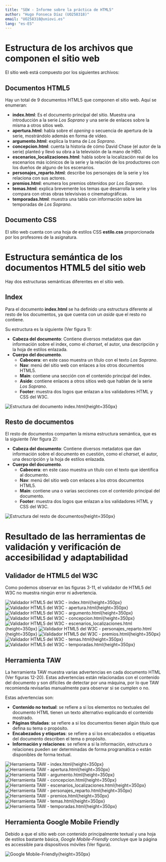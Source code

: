 ```yaml
---
title: "SEW - Informe sobre la práctica de HTML5"
author: "Hugo Fonseca Díaz (UO258318)"
email: "UO258318@uniovi.es"
lang: "es-ES"
---
```

# Estructura de los archivos que componen el sitio web

El sitio web está compuesto por los siguientes archivos:

## Documentos HTML5

Hay un total de 9 documentos HTML5 que componen el sitio web. Aquí se enumeran:

- **index.html**: Es el documento principal del sitio. Muestra una introducción a la serie *Los Soprano* y una serie de enlaces sobre la misma a otros sitios web.
- **apertura.html**: habla sobre el *opening* o secuencia de apertura de la serie, mostrándolo además en forma de vídeo.
- **argumento.html**: explica la trama de *Los Soprano*.
- **concepcion.html**: cuenta la historia de cómo David Chase (el autor de la serie) planteó y llevó su obra a la televisión de la mano de HBO.
- **escenarios_localizaciones.html**: habla sobre la localización real de los escenarios más icónicos de la serie y la relación de los productores con los dueños de alguno de los escenarios.
- **personajes_reparto.html**: describe los personajes de la serie y los relaciona con sus actores.
- **premios.html**: enumera los premios obtenidos por *Los Soprano*.
- **temas.html**: explica brevemente los temas que desarrolla la serie y los compara con otras obras televisivas o cinematográficas.
- **temporadas.html**: muestra una tabla con información sobre las temporadas de *Los Soprano*.

## Documento CSS

El sitio web cuenta con una hoja de estilos CSS **estilo.css** proporcionada por los profesores de la asignatura.


# Estructura semántica de los documentos HTML5 del sitio web

Hay dos estructuras semánticas diferentes en el sitio web.

## Index

Para el documento **index.html** se ha definido una estructura diferente al resto de los documentos, ya que cuenta con un *aside* que el resto no contiene.

Su estructura es la siguiente (Ver figura 1):

- **Cabeza del documento**: Contiene diversos metadatos que dan información sobre el index, como el *charset*, el autor, una descripción y la hoja de estilos enlazada.
- **Cuerpo del documento**.
    - **Cabecera**: en este caso muestra un título con el texto *Los Soprano*.
    - **Nav**: menú del sitio web con enlaces a los otros documentos HTML5.
    - **Main**: contiene una sección con el contenido principal del index.
    - **Aside**: contiene enlaces a otros sitios web que hablan de la serie *Los Soprano*.
    - **Footer**: muestra dos logos que enlazan a los validadores HTML y CSS del W3C.

![Estructura del documento *index.html*](report_multimedia/layout-index.png){height=350px}

## Resto de documentos

El resto de documentos comparten la misma estructura semántica, que es la siguiente (Ver figura 2):

- **Cabeza del documento**: Contiene diversos metadatos que dan información sobre el documento en cuestión, como el *charset*, el autor, una descripción y la hoja de estilos enlazada.
- **Cuerpo del documento**.
    - **Cabecera**: en este caso muestra un título con el texto que identifica al documento.
    - **Nav**: menú del sitio web con enlaces a los otros documentos HTML5.
    - **Main**: contiene una o varias secciones con el contenido principal del documento.
    - **Footer**: muestra dos logos que enlazan a los validadores HTML y CSS del W3C. 

![Estructura del resto de documentos](report_multimedia/layout-other.png){height=350px}


# Resultado de las herramientas de validación y verificación de accesibilidad y adaptabilidad

## Validador de HTML5 del W3C

Como podemos observar en las figuras 3-11, el validador de HTML5 del W3C no muestra ningún error ni advertencia.

![Validador HTML5 del W3C - *index.html*](report_multimedia/w3c-index.png){height=350px}
![Validador HTML5 del W3C - *apertura.html*](report_multimedia/w3c-apertura.png){height=350px}
![Validador HTML5 del W3C - *argumento.html*](report_multimedia/w3c-argumento.png){height=350px}
![Validador HTML5 del W3C - *concepcion.html*](report_multimedia/w3c-concepcion.png){height=350px}
![Validador HTML5 del W3C - *escenarios_localizaciones.html*](report_multimedia/w3c-escenarios_localizaciones.png){height=350px}
![Validador HTML5 del W3C - *personajes_reparto.html*](report_multimedia/w3c-personajes_reparto.png){height=350px}
![Validador HTML5 del W3C - *premios.html*](report_multimedia/w3c-premios.png){height=350px}
![Validador HTML5 del W3C - *temas.html*](report_multimedia/w3c-temas.png){height=350px}
![Validador HTML5 del W3C - *temporadas.html*](report_multimedia/w3c-temporadas.png){height=350px}

## Herramienta TAW

La herramienta TAW muestra varias advertencias en cada documento HTML (Ver figuras 12-20). Estas advertencias están relacionadas con el contenido del documento y son difíciles de detectar por una máquina, por lo que TAW recomienda revisarlas manualmente para observar si se cumplen o no.

Estas advertencias son:

- **Contenido no textual**: se refiere a si los elementos no textuales del documento HTML tienen un texto alternativo explicando el contenido mostrado.
- **Páginas tituladas**: se refiere a si los documentos tienen algún título que defina su tema o propósito.
- **Encabezados y etiquetas**: se refiere a si los encabezados o etiquetas del documento describen el tema o propósito.
- **Información y relaciones**: se refiere a si la información, estructura o relaciones pueden ser determinadas de forma programática o están disponibles de forma textual.

![Herramienta TAW - *index.html*](report_multimedia/taw-index.png){height=350px}
![Herramienta TAW - *apertura.html*](report_multimedia/taw-apertura.png){height=350px}
![Herramienta TAW - *argumento.html*](report_multimedia/taw-argumento.png){height=350px}
![Herramienta TAW - *concepcion.html*](report_multimedia/taw-concepcion.png){height=350px}
![Herramienta TAW - *escenarios_localizaciones.html*](report_multimedia/taw-escenarios_localizaciones.png){height=350px}
![Herramienta TAW - *personajes_reparto.html*](report_multimedia/taw-personajes_reparto.png){height=350px}
![Herramienta TAW - *premios.html*](report_multimedia/taw-premios.png){height=350px}
![Herramienta TAW - *temas.html*](report_multimedia/taw-temas.png){height=350px}
![Herramienta TAW - *temporadas.html*](report_multimedia/taw-temporadas.png){height=350px}

## Herramienta Google Mobile Friendly

Debido a que el sitio web con contenido principalmente textual y una hoja de estilos bastante básica, *Google Mobile-Friendly* concluye que la página es accessible para dispositivos móviles (Ver figura).

![Google Mobile-Friendly](report_multimedia/google-mobile-friendly.png){height=350px}

